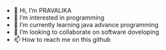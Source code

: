 - 👋 Hi, I’m PRAVALIKA
- 👀 I’m interested in programming 
- 🌱 I’m currently learning java advance programming
- 💞️ I’m looking to collaborate on software doveloping
- 📫 How to reach me on this github

<!---
ammu1214/ammu1214 is a ✨ special ✨ repository because its `README.md` (this file) appears on your GitHub profile.
You can click the Preview link to take a look at your changes.
--->
